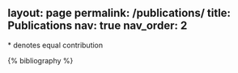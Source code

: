layout: page
permalink: /publications/
title: Publications
nav: true
nav_order: 2
---

\* denotes equal contribution

<!-- _pages/publications.md -->
<div class="publications">

{% bibliography %}

</div>

